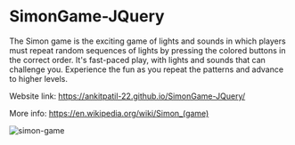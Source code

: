 # SimonGame-JQuery
The Simon game is the exciting game of lights and sounds in which players must repeat random sequences of lights by pressing the colored buttons in the correct order. It's fast-paced play, with lights and sounds that can challenge you. Experience the fun as you repeat the patterns and advance to higher levels. 

Website link: https://ankitpatil-22.github.io/SimonGame-JQuery/

More info: https://en.wikipedia.org/wiki/Simon_(game)


![simon-game](https://user-images.githubusercontent.com/71706634/149725727-779509c8-08ee-4098-ae4f-709243fe9191.png)
